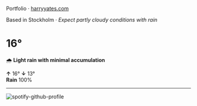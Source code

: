 Portfolio · [harryyates.com](https://harryyates.com)

<!-- WEATHER_START -->
Based in Stockholm · *Expect partly cloudy conditions with rain*

# 16°
🌧️ **Light rain with minimal accumulation**

**↑** 16° **↓** 13°  
**Rain** 100%

---
<!-- WEATHER_END -->

<p align="left">
  <a>
    <img src="https://spotify-github-profile.kittinanx.com/api/view?uid=bigbello&cover_image=true&theme=natemoo-re&show_offline=true&background_color=121212&interchange=false&bar_color=53b14f&bar_color_cover=false" alt="spotify-github-profile">
  </a>
</p>